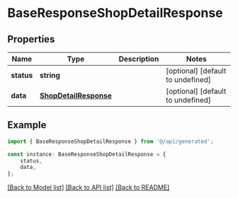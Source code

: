# BaseResponseShopDetailResponse


## Properties

Name | Type | Description | Notes
------------ | ------------- | ------------- | -------------
**status** | **string** |  | [optional] [default to undefined]
**data** | [**ShopDetailResponse**](ShopDetailResponse.md) |  | [optional] [default to undefined]

## Example

```typescript
import { BaseResponseShopDetailResponse } from '@/api/generated';

const instance: BaseResponseShopDetailResponse = {
    status,
    data,
};
```

[[Back to Model list]](../README.md#documentation-for-models) [[Back to API list]](../README.md#documentation-for-api-endpoints) [[Back to README]](../README.md)
